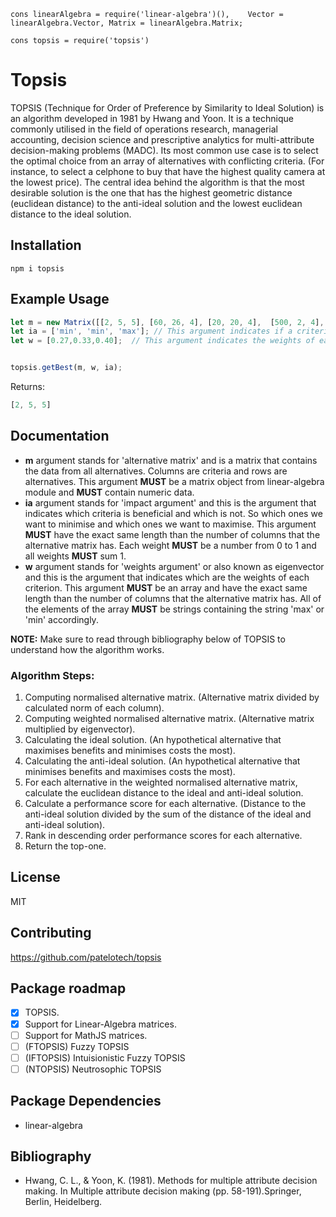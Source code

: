 ` cons linearAlgebra = require('linear-algebra')(),   
    Vector = linearAlgebra.Vector,
    Matrix = linearAlgebra.Matrix; `

` cons topsis = require('topsis') `


# Topsis

TOPSIS (Technique for Order of Preference by Similarity to Ideal Solution) is an algorithm developed in 1981 by Hwang and Yoon.
It is a technique commonly utilised in the field of operations research, managerial accounting, decision science and prescriptive analytics for multi-attribute decision-making problems (MADC).
Its most common use case is to select the optimal choice from an array of alternatives with conflicting criteria. (For instance, to select a celphone to buy that have the highest quality camera at the lowest price).
The central idea behind the algorithm is that the most desirable solution is the one that has the highest geometric distance (euclidean distance) to the anti-ideal solution and the lowest euclidean distance to the ideal solution.

## Installation

` npm i topsis `

## Example Usage

```javascript
let m = new Matrix([[2, 5, 5], [60, 26, 4], [20, 20, 4],  [500, 2, 4], [50, 23, 3], [25, 10, 1]]); // This argument is the alternative matrix. Each row is an alternative and each column is a criterion.
let ia = ['min', 'min', 'max']; // This argument indicates if a criterion is beneficial or not.
let w = [0.27,0.33,0.40];  // This argument indicates the weights of each criteria.


topsis.getBest(m, w, ia);
```

Returns:
```javascript
[2, 5, 5]
```

## Documentation

* **m** argument stands for 'alternative matrix' and is a matrix that contains the data from all alternatives. Columns are criteria and rows are alternatives. This argument **MUST** be a matrix object from linear-algebra module and **MUST** contain numeric data.
* **ia** argument stands for 'impact argument' and this is the argument that indicates which criteria is beneficial and which is not. So which ones we want to minimise and which ones we want to maximise.  This argument **MUST** have the exact same length than the number of columns that the alternative matrix has. Each weight **MUST** be a number from 0 to 1 and all weights **MUST** sum 1.
* **w** argument stands for 'weights argument' or also known as eigenvector and this is the argument that indicates which are the weights of each criterion. This argument **MUST** be an array and have the exact same length than the number of columns that the alternative matrix has. All of the elements of the array **MUST** be strings containing the string 'max' or 'min' accordingly.

**NOTE:** Make sure to read through bibliography below of TOPSIS to understand how the algorithm works.

### Algorithm Steps:

1. Computing normalised alternative matrix. (Alternative matrix divided by calculated norm of each column).
2. Computing weighted normalised alternative matrix. (Alternative matrix multiplied by eigenvector).
3. Calculating the ideal solution. (An hypothetical alternative that maximises benefits and minimises costs the most).
4. Calculating the anti-ideal solution. (An hypothetical alternative that minimises benefits and maximises costs the most).
5. For each alternative in the weighted normalised alternative matrix, calculate the euclidean distance to the ideal and anti-ideal solution.
6. Calculate a performance score for each alternative. (Distance to the anti-ideal solution divided by the sum of the distance of the ideal and anti-ideal solution).
7. Rank in descending order performance scores for each alternative.
8. Return the top-one.

## License

MIT

## Contributing

https://github.com/patelotech/topsis

## Package roadmap

- [x] TOPSIS.
- [x] Support for Linear-Algebra matrices. 
- [ ] Support for MathJS matrices.
- [ ] (FTOPSIS) Fuzzy TOPSIS
- [ ] (IFTOPSIS) Intuisionistic Fuzzy TOPSIS
- [ ] (NTOPSIS) Neutrosophic TOPSIS

## Package Dependencies

* linear-algebra

## Bibliography

* Hwang, C. L., & Yoon, K. (1981). Methods for multiple attribute decision making. In Multiple attribute decision making (pp. 58-191).Springer, Berlin, Heidelberg.